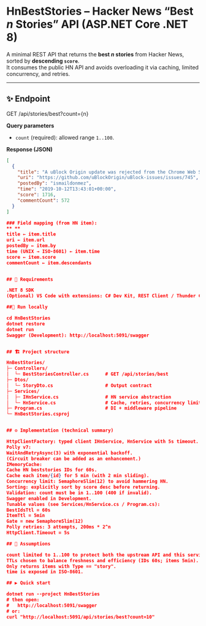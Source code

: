# HnBestStories – Hacker News “Best _n_ Stories” API (ASP.NET Core .NET 8)

A minimal REST API that returns the **best _n_ stories** from Hacker News, sorted by **descending `score`**.  
It consumes the public HN API and avoids overloading it via caching, limited concurrency, and retries.

---

## ✨ Endpoint

GET /api/stories/best?count={n}


**Query parameters**
- `count` (required): allowed range `1..100`.

**Response (JSON)**
```json
[
  {
    "title": "A uBlock Origin update was rejected from the Chrome Web Store",
    "uri": "https://github.com/uBlockOrigin/uBlock-issues/issues/745",
    "postedBy": "ismaildonmez",
    "time": "2019-10-12T13:43:01+00:00",
    "score": 1716,
    "commentCount": 572
  }
]

### Field mapping (from HN item):
** **
title ← item.title
uri ← item.url
postedBy ← item.by
time (UNIX → ISO-8601) ← item.time
score ← item.score
commentCount ← item.descendants


## 🧰 Requirements

.NET 8 SDK
(Optional) VS Code with extensions: C# Dev Kit, REST Client / Thunder Client

##🚀 Run locally

cd HnBestStories
dotnet restore
dotnet run
Swagger (Development): http://localhost:5091/swagger


## 🏗️ Project structure

HnBestStories/
├─ Controllers/
│  └─ BestStoriesController.cs      # GET /api/stories/best
├─ Dtos/
│  └─ StoryDto.cs                   # Output contract
├─ Services/
│  ├─ IHnService.cs                 # HN service abstraction
│  └─ HnService.cs                  # Cache, retries, concurrency limiting
├─ Program.cs                       # DI + middleware pipeline
└─ HnBestStories.csproj


## ⚙️ Implementation (technical summary)

HttpClientFactory: typed client IHnService, HnService with 5s timeout.
Polly v7:
WaitAndRetryAsync(3) with exponential backoff.
(Circuit breaker can be added as an enhancement.)
IMemoryCache:
Cache HN beststories IDs for 60s.
Cache each item/{id} for 5 min (with 2 min sliding).
Concurrency limit: SemaphoreSlim(12) to avoid hammering HN.
Sorting: explicitly sort by score desc before returning.
Validation: count must be in 1..100 (400 if invalid).
Swagger enabled in Development.
Tunable values (see Services/HnService.cs / Program.cs):
BestIdsTtl = 60s
ItemTtl = 5min
Gate = new SemaphoreSlim(12)
Polly retries: 3 attempts, 200ms * 2^n
HttpClient.Timeout = 5s

## 📝 Assumptions

count limited to 1..100 to protect both the upstream API and this service.
TTLs chosen to balance freshness and efficiency (IDs 60s; items 5min).
Only returns items with Type == "story".
time is exposed in ISO-8601.

## ▶️ Quick start

dotnet run --project HnBestStories
# then open:
#   http://localhost:5091/swagger
# or:
curl "http://localhost:5091/api/stories/best?count=10"